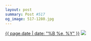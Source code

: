 ```yaml
---
layout: post
summary: Post #517
og_image: 517-1280.jpg
---
```


<p>
  <time><a href="/517">{{ page.date | date: "%B %e, %Y" }}</a></time>
  <a href="/517"><img src="{{ site.assets_url }}/517-640.jpg" srcset="{{ site.assets_url }}/517-320.jpg 320w, {{ site.assets_url }}/517-640.jpg 640w, {{ site.assets_url }}/517-960.jpg 960w, {{ site.assets_url }}/517-1280.jpg 1280w" sizes="(min-width: 700px) 50vw, calc(100vw - 2rem)" /></a>
</p>
